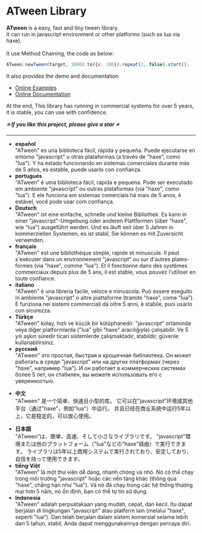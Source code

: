 # ATween Library
**ATween** is a easy, fast and tiny tween library.  
It can run in javascript environment or other platforms (such as lua via haxe).  
<br>
It use Method Chaining, the code as below:  
```javascript
ATween.newTween(target, 1000).to({x: 100}).repeat(2, false).start();
```
It also provides the demo and documentation
* [Online Examples](https://amin2312.github.io/ATween/release/examples/basic.html)
* [Online Documentation](https://amin2312.github.io/ATween/release/docs/ts/index.html)

At the end, This library has running in commercial systems for over 5 years, it is stable, you can use with confidence.  

***⭐ If you like this project, please give a star ⭐***
***
+ **español**  
"ATween" es una biblioteca fácil, rápida y pequeña.
Puede ejecutarse en entorno "javascript" u otras plataformas (a través de "haxe", como "lua").
Y ha estado funcionando en sistemas comerciales durante más de 5 años, es estable, puede usarlo con confianza.
+ **portugués**  
"ATween" é uma biblioteca fácil, rápida e pequena.
Pode ser executado em ambiente "javascript" ou outras plataformas (via "haxe", como "lua").
E ele funciona em sistemas comerciais há mais de 5 anos, é estável, você pode usar com confiança.
+ **Deutsch**  
"ATween" ist eine einfache, schnelle und kleine Bibliothek.
Es kann in einer "javascript"-Umgebung oder anderen Plattformen (über "haxe", wie "lua") ausgeführt werden.
Und es läuft seit über 5 Jahren in kommerziellen Systemen, es ist stabil, Sie können es mit Zuversicht verwenden.
+ **français**  
"ATween" est une bibliothèque simple, rapide et minuscule.
Il peut s'exécuter dans un environnement "javascript" ou sur d'autres plates-formes (via "haxe", comme "lua").
Et il fonctionne dans des systèmes commerciaux depuis plus de 5 ans, il est stable, vous pouvez l'utiliser en toute confiance.
+ **italiano**  
"ATween" è una libreria facile, veloce e minuscola.
Può essere eseguito in ambiente "javascript" o altre piattaforme (tramite "haxe", come "lua").
E funziona nei sistemi commerciali da oltre 5 anni, è stabile, puoi usarlo con sicurezza.
+ **Türkçe**  
"ATween" kolay, hızlı ve küçük bir kütüphanedir.
"javascript" ortamında veya diğer platformlarda ("lua" gibi "haxe" aracılığıyla) çalışabilir.
Ve 5 yılı aşkın süredir ticari sistemlerde çalışmaktadır, stabildir, güvenle kullanabilirsiniz.
+ **русский**  
"ATween" это простая, быстрая и крошечная библиотека.
Он может работать в среде "javascript" или на других платформах (через "haxe", например "lua").
И он работает в коммерческих системах более 5 лет, он стабилен, вы можете использовать его с уверенностью.
- **中文**  
"ATween" 是一个简单、快速且小型的库。
它可以在"javascript"环境或其他平台（通过"haxe"，例如"lua"）中运行。
并且已经在商业系统中运行5年以上，它是稳定的，可以放心使用。
+ **日本語**  
"ATween"は、簡単、高速、そして小さなライブラリです。
"javascript"環境または他のプラットフォーム（"lua"などの"haxe"経由）で実行できます。
ライブラリは5年以上商用システムで実行されており、安定しており、自信を持って使用できます。
+ **tiếng Việt**  
"ATween" là một thư viện dễ dàng, nhanh chóng và nhỏ.
Nó có thể chạy trong môi trường "javascript" hoặc các nền tảng khác (thông qua "haxe", chẳng hạn như "lua").
Và nó đã chạy trong các hệ thống thương mại hơn 5 năm, nó ổn định, bạn có thể tự tin sử dụng.
+ **Indonesia**  
"ATween" adalah perpustakaan yang mudah, cepat, dan kecil.
Itu dapat berjalan di lingkungan "javascript" atau platform lain (melalui "haxe", seperti "lua").
Dan telah berjalan dalam sistem komersial selama lebih dari 5 tahun, stabil, Anda dapat menggunakannya dengan percaya diri.

